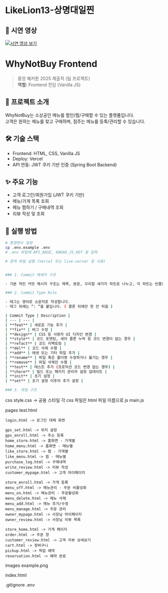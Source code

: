 # LikeLion13-상명대일찐
##  🎥 시연 영상
[![시연 영상 보기](https://img.youtube.com/vi/Q0BfSeK3iaI/0.jpg)](https://youtu.be/Q0BfSeK3iaI)

# WhyNotBuy Frontend
> 중앙 해커톤 2025 제출작 (팀 프로젝트)  
> **역할:** Frontend 전담 (Vanilla JS)

## 🚀 프로젝트 소개
WhyNotBuy는 소상공인 메뉴를 할인/찜/구매할 수 있는 플랫폼입니다.  
고객은 원하는 메뉴를 찾고 구매하며, 점주는 메뉴를 등록/관리할 수 있습니다.

## 🛠 기술 스택
- Frontend: HTML, CSS, Vanilla JS
- Deploy: Vercel
- API 연동: JWT 쿠키 기반 인증 (Spring Boot Backend)

## ✨ 주요 기능
- 고객 로그인/회원가입 (JWT 쿠키 기반)
- 메뉴/가게 목록 조회
- 메뉴 찜하기 / 구매내역 조회
- 리뷰 작성 및 조회

## 📂 실행 방법
```bash
# 환경변수 설정
cp .env.example .env
# .env 파일에 API_BASE, KAKAO_JS_KEY 등 입력

# 정적 파일 실행 (Vercel 또는 live-server 등 사용)


### 1. Commit 메세지 구조

- 기본 적인 커밋 메시지 구조는 제목, 본문, 꼬리말 세가지 파트로 나누고, 각 파트는 빈줄을 두어 구분한다.

### 2. Commit Type Rule

- 태그는 영어로 소문자로 작성합니다.
- 태그 뒤에는 “: “을 붙입니다. ( 콜론 뒤에만 한 칸 띄움 )

| Commit Type | Description |
| --- | --- |
| **feat** | 새로운 기능 추가 |
| **fix** | 버그 수정 |
| **design** | CSS 등 사용자 UI 디자인 변경 |
| **style** | 코드 포맷팅, 세미 콜론 누락 등 코드 변경이 없는 경우 |
| **refact** | 코드 리팩토링 |
| **del** | 코드 삭제 수행 |
| **add** | 에셋 또는 기타 파일 추가 |
| **rename** | 파일 혹은 폴더명 수정하거나 옮기는 경우 |
| **remove** | 파일 삭제만 수행 |
| **test** | 테스트 추가 (프로덕션 코드 변경 없는 경우) |
| **chore** | 빌드 또는 패키지 관리자 설정 업데이트 |
| **init** | 초기 설정 |
| **set** | 초기 설정 이후의 추가 설정 |

### 3. 파일 구조

```
css
	style.css -> 공용 스타일
	각 css 파일은 html 파일 이름으로
js
	main.js
	
pages
	test.html
  
	login.html -> 로그인 대체 화면
	
	gps_set.html -> 위치 설정
	gps_enroll.html -> 주소 등록
	home_store.html -> 홈화면 - 가게별
	home_menu.html -> 홈화면 - 메뉴별
  	like_store.html -> 찜 - 가게별
  	like_menu.html -> 찜 - 메뉴별
  	purchase_log.html -> 구매내역
    write_review.html -> 리뷰 작성
    customer_mypage.html -> 고객 마이페이지
  
 	store_enroll.html -> 가게 등록
 	menu_off.html -> 메뉴관리 - 주문 비활성화
 	menu_on.html -> 메뉴관리 - 주문활성화
  	menu_delete.html -> 메뉴 삭제
  	menu_add.html -> 메뉴 추가/수정
  	menu_manage.html -> 주문 관리
  	owner_mypage.html -> 사장님 마이페이지
  	owner_review.html -> 사장님 리뷰 목록
  
 	store_home.html -> 가게 페이지
  	order.html -> 주문 창
  	customer_review.html -> 고객 리뷰 상세보기
  	cart.html -> 장바구니
  	pickup.html -> 픽업 예약
  	reservation.html -> 예약 완료
images
	example.png

index.html

.gitignore
	.env
```

